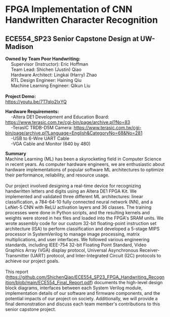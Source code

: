 # FPGA Implementation of CNN Handwritten Character Recognition
## ECE554_SP23 Senior Capstone Design at UW-Madison
**Owned by Team Poor Handwriting:</br>**
&emsp; Supervisor (Instructor): Eric Hoffman</br>
&emsp; Team Lead: Shichen (Justin) Qiao</br>
&emsp; Hardware Architect: Lingkai (Harry) Zhao</br>
&emsp; RTL Design Engineer: Haining Qiu</br>
&emsp; Machine Learning Engineer: Qikun Liu</br>
<br/>
**Project Demo:</br>**
https://youtu.be/7T7qIo2IxYQ

**Hardware Requirements:</br>**
&emsp; -Altera DE1 Development and Education Board: https://www.terasic.com.tw/cgi-bin/page/archive.pl?No=83</br>
&emsp; -TerasIC TRDB-D5M Camera: https://www.terasic.com.tw/cgi-bin/page/archive.pl?Language=English&CategoryNo=68&No=281</br>
&emsp; -USB to 6-Wire UART Cable</br>
&emsp; -VGA Cable and Monitor (640 by 480)</br>


**Summary</br>**
Machine Learning (ML) has been a skyrocketing field in Computer Science in recent years. As computer hardware engineers, we are enthusiastic about hardware implementations of popular software ML architectures to optimize their performance, reliability, and resource usage.</br></br>
Our project involved designing a real-time device for recognizing handwritten letters and digits using an Altera DE1 FPGA Kit. We implemented and validated three different ML architectures: linear classification, a 784-64-10 fully connected neural network (NN), and a LeNet-5 CNN with ReLU activation layers and 36 classes. The training processes were done in Python scripts, and the resulting kernels and weights were stored in hex files and loaded into the FPGA's SRAM units. We wrote assembly code for our custom 32-bit floating-point instruction set architecture (ISA) to perform classification and developed a 5-stage MIPS processor in SystemVerilog to manage image processing, matrix multiplications, and user interfaces. We followed various engineering standards, including IEEE-754 32-bit Floating Point Standard, Video Graphics Array (VGA) display protocol, Universal Asynchronous Receiver-Transmitter (UART) protocol, and Inter-Integrated Circuit (I2C) protocols to achieve our project goals.</br></br>
This report (https://github.com/ShichenQiao/ECE554_SP23_FPGA_Handwriting_Recognition/blob/main/ECE554_Final_Report.pdf) documents the high-level design block diagrams, interfaces between each System Verilog module, implementation details of our software and firmware components, and the potential impacts of our project on society. Additionally, we will provide a final demonstration and discuss each team member's contributions to this senior capstone project.</br></br>
